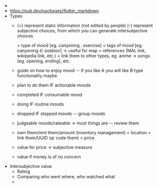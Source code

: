 -
- https://pub.dev/packages/flutter_markdown
- Types
	- (=) represent static information (not edited by people)
	  (-) represent subjective choices, from which you can generate intersubjective choices
	  
	  = type of mood [eg. canyoning : exercise]
	  = tags of mood [eg. canyoning ∈ outdoor] -> useful for map
	  = references (MAL link, wikipedia link, etc.)
	  = link them to other types, eg. anime -> songs (eg. opening, ending), etc.
	- guide on how to enjoy mood
	  -- if you like A you will like B type functionality maybe
	- plan to do them IF actionable moods
	- completed IF consumable mood
	- doing IF routine moods
	- dropped IF stopped moods
	  -- group moods
	- judgeable moods/rateable -> most things are
	  -- review them
	- own them/rent them/amount (inventory management)
	  = location
	  = link them/UUID (qr code them)
	  = price
	- value for price -> subjective measure
	- value if money is of no concern
- Intersubjective value
	- Rating
	- Comparing who went where, who watched what
	-